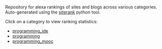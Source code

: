 Repository for alexa rankings of sites and blogs across various categories.
Auto-generated using the [siterank](https://github.com/prahladyeri/siterank) python tool.
    
Click on a category to view ranking statistics:
    
- [programming_ide](programming_ide.md)
- [programming](programming.md)
- [programming_mooc](programming_mooc.md)
